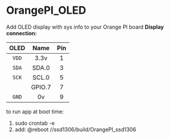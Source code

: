# OrangePI_OLED
Add OLED display with sys info to your Orange PI board
**Display connection:**

| OLED |    Name   |  Pin  | 
|:----:|:---------:|:-----:|
|`VDD` |    3.3v   |  1    |
|`SDA` |   SDA.0   |  3    |
|`SCK` |   SCL.0   |  5    |
|      |  GPIO.7   |  7    |
|`GND` |    0v     |  9    |

to run app at boot time:
1. sudo crontab -e
2. add: @reboot /<path to project>/ssd1306/build/OrangePI_ssd1306

